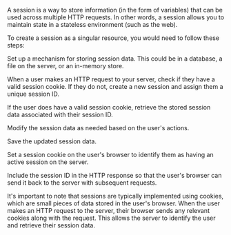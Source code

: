 A session is a way to store information (in the form of variables) that can be used across multiple HTTP requests. In other words, a session allows you to maintain state in a stateless environment (such as the web).

To create a session as a singular resource, you would need to follow these steps:

Set up a mechanism for storing session data. This could be in a database, a file on the server, or an in-memory store.

When a user makes an HTTP request to your server, check if they have a valid session cookie. If they do not, create a new session and assign them a unique session ID.

If the user does have a valid session cookie, retrieve the stored session data associated with their session ID.

Modify the session data as needed based on the user's actions.

Save the updated session data.

Set a session cookie on the user's browser to identify them as having an active session on the server.

Include the session ID in the HTTP response so that the user's browser can send it back to the server with subsequent requests.

It's important to note that sessions are typically implemented using cookies, which are small pieces of data stored in the user's browser. When the user makes an HTTP request to the server, their browser sends any relevant cookies along with the request. This allows the server to identify the user and retrieve their session data.
